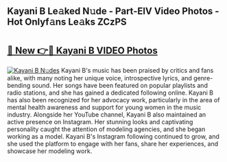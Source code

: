 ## Kayani B Le𝚊ked N𝚞de - Part-ElV Video Photos - Hot Onlyf𝚊ns Le𝚊ks ZCzPS

# <h2><a href="http://ac12635.deff.icu/?id=Kayani+B">🔗 New 👉🔴 Kayani B VIDEO Photos</a></h2>

[![Kayani B N𝚞des](https://i.imgur.com/rIISA9y.gif)](http://ac12635.deff.icu/?id=Kayani+B)
Kayani B's music has been praised by critics and fans alike, with many noting her unique voice, introspective lyrics, and genre-bending sound. Her songs have been featured on popular playlists and radio stations, and she has gained a dedicated following online. Kayani B has also been recognized for her advocacy work, particularly in the area of mental health awareness and support for young women in the music industry. Alongside her YouTube channel, Kayani B also maintained an active presence on Instagram. Her stunning looks and captivating personality caught the attention of modeling agencies, and she began working as a model. Kayani B's Instagram following continued to grow, and she used the platform to engage with her fans, share her experiences, and showcase her modeling work.
